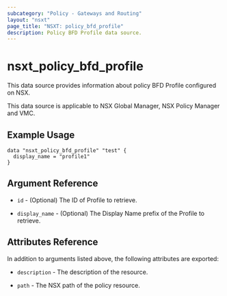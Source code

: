```yaml
---
subcategory: "Policy - Gateways and Routing"
layout: "nsxt"
page_title: "NSXT: policy_bfd_profile"
description: Policy BFD Profile data source.
---
```


# nsxt_policy_bfd_profile

This data source provides information about policy BFD Profile configured on NSX.

This data source is applicable to NSX Global Manager, NSX Policy Manager and VMC.

## Example Usage

```hcl
data "nsxt_policy_bfd_profile" "test" {
  display_name = "profile1"
}
```

## Argument Reference

* `id` - (Optional) The ID of Profile to retrieve.

* `display_name` - (Optional) The Display Name prefix of the Profile to retrieve.

## Attributes Reference

In addition to arguments listed above, the following attributes are exported:

* `description` - The description of the resource.

* `path` - The NSX path of the policy resource.
